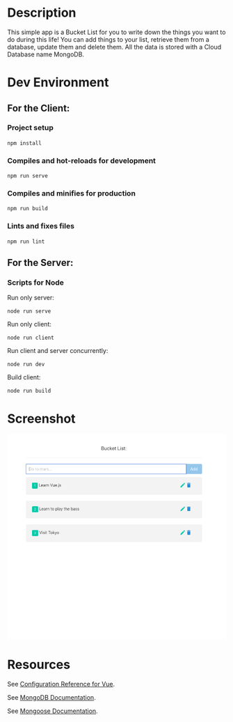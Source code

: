 # Description
This simple app is a Bucket List for you to write down the things you want to do during this life! You can add things to your list, retrieve them from a database, update them and delete them. All the data is stored with a Cloud Database name MongoDB.

# Dev Environment

## For the Client:

### Project setup
```
npm install
```

### Compiles and hot-reloads for development
```
npm run serve
```

### Compiles and minifies for production
```
npm run build
```

### Lints and fixes files
```
npm run lint
```

## For the Server:

### Scripts for Node

Run only server:
```
node run serve
```

Run only client:
```
node run client
```

Run client and server concurrently:
```
node run dev
```

Build client:
```
node run build
```

# Screenshot
![screenshot for program](bucket-list.png)

# Resources
See [Configuration Reference for Vue](https://cli.vuejs.org/config/).

See [MongoDB Documentation](https://www.mongodb.com/cloud/atlas/lp/try2?utm_source=google&utm_campaign=gs_americas_united_states_search_brand_atlas_desktop&utm_term=mongo%20db&utm_medium=cpc_paid_search&utm_ad=p&utm_ad_campaign_id=1718986498&gclid=CjwKCAjw2dD7BRASEiwAWCtCb2SbSx_CsGbu7ufsvUYJfS7NI7WuTz_IfgaLCN7bnL2kQbLq-rZqexoCNkYQAvD_BwE).

See [Mongoose Documentation](https://mongoosejs.com/docs/api.html).


